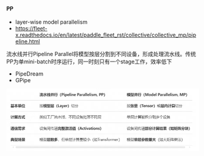 #### PP
- layer-wise model parallelism
- https://fleet-x.readthedocs.io/en/latest/paddle_fleet_rst/collective/collective_mp/pipeline.html

流水线并行Pipeline Parallel将模型按层分割到不同设备，形成处理流水线。传统PP为单mini-batch时序运行，同一时刻只有一个stage工作，效率低下

- PipeDream
- GPipe

![alt text](image.png)